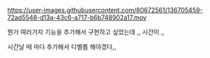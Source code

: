 

https://user-images.githubusercontent.com/80672561/136705459-72ad5548-d13a-43c6-a717-b6b748902a17.mov

뭔가 여러가지 기능을 추가해서 구현하고 싶었는데 ,, 시간이 ,,

시간날  때 마다 추가해서 디벨롭 해야겠다,,

